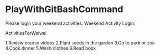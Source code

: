 # PlayWithGitBashCommand

Please login your weekend activities.
Weekend Activity Login:

ActivitiesForWeiwei

1.Review course videos
2.Plant seeds in the garden
3.Go to park or zoo
4.Cook dinner
5.Wash clothes
6.Read book
